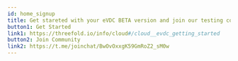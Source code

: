 ```yaml
---
id: home_signup
title: Get stareted with your eVDC BETA version and join our testing community!
button1: Get Started
link1: https://threefold.io/info/cloud#/cloud__evdc_getting_started
button2: Join Community
link2: https://t.me/joinchat/BwOvOxxgK59GmRoZ2_sM0w
---
```

